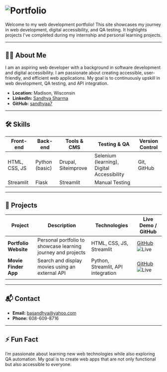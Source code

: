 # ![Portfolio](https://img.shields.io/badge/Portfolio-Sandhya%20Sharma-blue)

Welcome to my web development portfolio! This site showcases my journey in web development, digital accessibility, and QA testing. It highlights projects I’ve completed during my internship and personal learning projects.

---

## 👩‍💻 About Me
I am an aspiring web developer with a background in software development and digital accessibility. I am passionate about creating accessible, user-friendly, and efficient web applications. My goal is to continuously upskill in web development, QA testing, and API integration.

- **Location:** Madison, Wisconsin
- **LinkedIn:** [Sandhya Sharma](https://www.linkedin.com/in/sandhyasharma7)
- **GitHub:** [sandhyaa7](https://sandhyaa7.github.io/sharma-portfolio/)

---

## 🛠️ Skills
| Front-end       | Back-end      | Tools & CMS           | Testing & QA       | Version Control |
|-----------------|---------------|----------------------|------------------|----------------|
| HTML, CSS, JS   | Python (basic)| Drupal, Siteimprove  | Selenium (learning), Digital Accessibility | Git, GitHub |
| Streamlit       | Flask         | Streamlit             | Manual Testing   |                |

---

## 📂 Projects
| Project | Description | Technologies | Live Demo / GitHub |
|--------|-------------|-------------|------------------|
| **Portfolio Website** | Personal portfolio to showcase learning journey and projects | HTML, CSS, JS, Streamlit | [GitHub](https://github.com/sandhyaa7/sharma-portfolio) ![Live](https://img.shields.io/badge/Live-Streamlit-brightgreen) |
| **Movie Finder App** | Search and display movies using an external API | Python, Streamlit, API integration | [GitHub](https://github.com/sandhyaa7/movie-finder) ![Live](https://img.shields.io/badge/Live-Streamlit-brightgreen) |
|| | | |

---

## 📬 Contact
- **Email:** basandhya@yahoo.com
- **Phone:** 608-609-8716

---

## ⚡ Fun Fact
I’m passionate about learning new web technologies while also exploring QA automation. My goal is to create web apps that are not only functional but also accessible to everyone.
